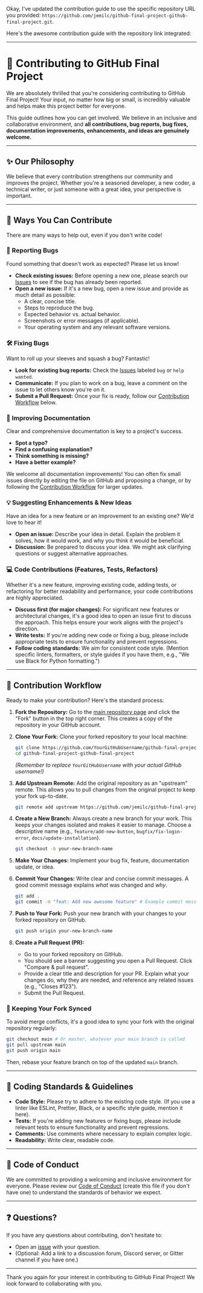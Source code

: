 Okay, I've updated the contribution guide to use the specific repository URL you provided: `https://github.com/jemilc/github-final-project-github-final-project.git`.

Here's the awesome contribution guide with the repository link integrated:

-----

# 🤝 Contributing to GitHub Final Project

We are absolutely thrilled that you're considering contributing to GitHub Final Project\! Your input, no matter how big or small, is incredibly valuable and helps make this project better for everyone.

This guide outlines how you can get involved. We believe in an inclusive and collaborative environment, and **all contributions, bug reports, bug fixes, documentation improvements, enhancements, and ideas are genuinely welcome.**

-----

## ✨ Our Philosophy

We believe that every contribution strengthens our community and improves the project. Whether you're a seasoned developer, a new coder, a technical writer, or just someone with a great idea, your perspective is important.

-----

## 🚀 Ways You Can Contribute

There are many ways to help out, even if you don't write code\!

### 🐛 Reporting Bugs

Found something that doesn't work as expected? Please let us know\!

  * **Check existing issues:** Before opening a new one, please search our [Issues](https://www.google.com/search?q=https://github.com/jemilc/github-final-project-github-final-project/issues) to see if the bug has already been reported.
  * **Open a new issue:** If it's a new bug, open a new issue and provide as much detail as possible:
      * A clear, concise title.
      * Steps to reproduce the bug.
      * Expected behavior vs. actual behavior.
      * Screenshots or error messages (if applicable).
      * Your operating system and any relevant software versions.

### 🛠️ Fixing Bugs

Want to roll up your sleeves and squash a bug? Fantastic\!

  * **Look for existing bug reports:** Check the [Issues](https://www.google.com/search?q=https://github.com/jemilc/github-final-project-github-final-project/issues) labeled `bug` or `help wanted`.
  * **Communicate:** If you plan to work on a bug, leave a comment on the issue to let others know you're on it.
  * **Submit a Pull Request:** Once your fix is ready, follow our [Contribution Workflow](https://www.google.com/search?q=%23-contribution-workflow) below.

### 📝 Improving Documentation

Clear and comprehensive documentation is key to a project's success.

  * **Spot a typo?**
  * **Find a confusing explanation?**
  * **Think something is missing?**
  * **Have a better example?**

We welcome all documentation improvements\! You can often fix small issues directly by editing the file on GitHub and proposing a change, or by following the [Contribution Workflow](https://www.google.com/search?q=%23-contribution-workflow) for larger updates.

### 💡 Suggesting Enhancements & New Ideas

Have an idea for a new feature or an improvement to an existing one? We'd love to hear it\!

  * **Open an issue:** Describe your idea in detail. Explain the problem it solves, how it would work, and why you think it would be beneficial.
  * **Discussion:** Be prepared to discuss your idea. We might ask clarifying questions or suggest alternative approaches.

### 💻 Code Contributions (Features, Tests, Refactors)

Whether it's a new feature, improving existing code, adding tests, or refactoring for better readability and performance, your code contributions are highly appreciated.

  * **Discuss first (for major changes):** For significant new features or architectural changes, it's a good idea to open an issue first to discuss the approach. This helps ensure your work aligns with the project's direction.
  * **Write tests:** If you're adding new code or fixing a bug, please include appropriate tests to ensure functionality and prevent regressions.
  * **Follow coding standards:** We aim for consistent code style. (Mention specific linters, formatters, or style guides if you have them, e.g., "We use Black for Python formatting.")

-----

## 🚀 Contribution Workflow

Ready to make your contribution? Here's the standard process:

1.  **Fork the Repository:** Go to the [main repository page](https://www.google.com/search?q=https://github.com/jemilc/github-final-project-github-final-project) and click the "Fork" button in the top right corner. This creates a copy of the repository in your GitHub account.

2.  **Clone Your Fork:** Clone your forked repository to your local machine:

    ```bash
    git clone https://github.com/YourGitHubUsername/github-final-project-github-final-project.git
    cd github-final-project-github-final-project
    ```

    *(Remember to replace `YourGitHubUsername` with your actual GitHub username\!)*

3.  **Add Upstream Remote:** Add the original repository as an "upstream" remote. This allows you to pull changes from the original project to keep your fork up-to-date.

    ```bash
    git remote add upstream https://github.com/jemilc/github-final-project-github-final-project.git
    ```

4.  **Create a New Branch:** Always create a new branch for your work. This keeps your changes isolated and makes it easier to manage. Choose a descriptive name (e.g., `feature/add-new-button`, `bugfix/fix-login-error`, `docs/update-installation`).

    ```bash
    git checkout -b your-new-branch-name
    ```

5.  **Make Your Changes:** Implement your bug fix, feature, documentation update, or idea.

6.  **Commit Your Changes:** Write clear and concise commit messages. A good commit message explains *what* was changed and *why*.

    ```bash
    git add .
    git commit -m "feat: Add new awesome feature" # Example commit message
    ```

7.  **Push to Your Fork:** Push your new branch with your changes to your forked repository on GitHub.

    ```bash
    git push origin your-new-branch-name
    ```

8.  **Create a Pull Request (PR):**

      * Go to your forked repository on GitHub.
      * You should see a banner suggesting you open a Pull Request. Click "Compare & pull request".
      * Provide a clear title and description for your PR. Explain what your changes do, why they are needed, and reference any related issues (e.g., "Closes \#123").
      * Submit the Pull Request.

### 🔄 Keeping Your Fork Synced

To avoid merge conflicts, it's a good idea to sync your fork with the original repository regularly:

```bash
git checkout main # Or master, whatever your main branch is called
git pull upstream main
git push origin main
```

Then, rebase your feature branch on top of the updated `main` branch.

-----

## 📏 Coding Standards & Guidelines

  * **Code Style:** Please try to adhere to the existing code style. (If you use a linter like ESLint, Prettier, Black, or a specific style guide, mention it here).
  * **Tests:** If you're adding new features or fixing bugs, please include relevant tests to ensure functionality and prevent regressions.
  * **Comments:** Use comments where necessary to explain complex logic.
  * **Readability:** Write clear, readable code.

-----

## 💖 Code of Conduct

We are committed to providing a welcoming and inclusive environment for everyone. Please review our [Code of Conduct](https://www.google.com/search?q=CODE_OF_CONDUCT.md) (create this file if you don't have one) to understand the standards of behavior we expect.

-----

## ❓ Questions?

If you have any questions about contributing, don't hesitate to:

  * Open an [issue](https://www.google.com/search?q=https://github.com/jemilc/github-final-project-github-final-project/issues) with your question.
  * (Optional: Add a link to a discussion forum, Discord server, or Gitter channel if you have one.)

-----

Thank you again for your interest in contributing to GitHub Final Project\! We look forward to collaborating with you.
